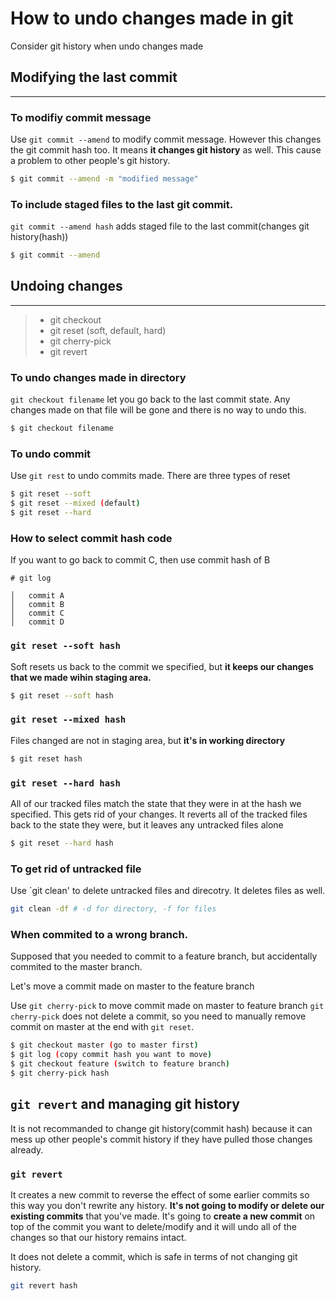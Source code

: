 # How to undo changes made in git

Consider git history when undo changes made


## Modifying the last commit
***
### To modifiy commit message
Use `git commit --amend` to modify commit message. However this changes the git commit hash too. It means **it changes git history** as well. This cause a problem to other people's git history. 
 ```bash
 $ git commit --amend -m "modified message"
 ```

### To include staged files to the last git commit.
`git commit --amend hash` adds staged file to the last commit(changes git history(hash))
 ```bash
 $ git commit --amend 
 ```


## Undoing changes
***
> * git checkout
> * git reset (soft, default, hard)
> * git cherry-pick
> * git revert


### To undo changes made in directory
`git checkout filename` let you go back to the last commit state. 
Any changes made on that file will be gone and there is no way to undo this. 
 ```bash
 $ git checkout filename
 ```


### To undo commit
Use `git rest` to undo commits made. There are three types of reset
 ``` bash
 $ git reset --soft 
 $ git reset --mixed (default)
 $ git reset --hard 
 ```
### How to select commit hash code
If you want to go back to commit C, then use commit hash of B

 ```
 # git log
 
 │   commit A
 │   commit B
 │   commit C
 │   commit D
 ```

### `git reset --soft hash`
Soft resets us back to the commit we specified, but **it keeps our changes that we made wihin staging area.** 
 ```bash
 $ git reset --soft hash
 ```

### `git reset --mixed hash`
Files changed are not in staging area, but **it's in working directory**
 ```bash
 $ git reset hash
 ```

### `git reset --hard hash`
All of our tracked files match the state that they were in at the hash we specified. This gets rid of your changes.
It reverts all of the tracked files back to the state they were, but it leaves any untracked files alone
 ```bash
 $ git reset --hard hash
 ```

### To get rid of untracked file
Use `git clean' to delete untracked files and direcotry. It deletes files as well. 
 ``` bash
 git clean -df # -d for directory, -f for files
 ```


### When commited to a wrong branch.
Supposed that you needed to commit to a feature branch, but accidentally commited to the master branch.

Let's move a commit made on master to the feature branch

Use `git cherry-pick` to move commit made on master to feature branch
`git cherry-pick` does not delete a commit, so you need to manually remove commit on master at the end with `git reset`.
 ```bash
 $ git checkout master (go to master first)
 $ git log (copy commit hash you want to move)
 $ git checkout feature (switch to feature branch)
 $ git cherry-pick hash
 ```


## `git revert` and managing git history
It is not recommanded to change git history(commit hash) because it can mess up other people's commit history if they have pulled those changes already. 

### `git revert`

It creates a new commit to reverse the effect of some earlier commits so this way you don't rewrite any history. **It's not going to modify or delete our existing commits** that you've made. It's going to **create a new commit** on top of the commit you want to delete/modify and it will undo all of the changes so that our history remains intact.

It does not delete a commit, which is safe in terms of not changing git history.

 ``` bash
 git revert hash
 ```
